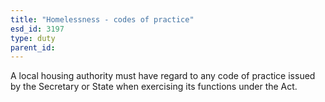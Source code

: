 ```yaml
---
title: "Homelessness - codes of practice"
esd_id: 3197
type: duty
parent_id:  
---
```


A local housing authority must have regard to any code of practice issued by the Secretary or State when exercising its functions under the Act.

